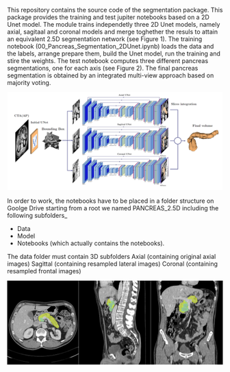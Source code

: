 This repository contains the source code of the segmentation package. This package provides the training and test jupiter notebooks based on a 2D Unet model. The module trains independetly three 2D Unet models, namely axial, sagitaal and coronal models and merge toghether the resuls to attain an equivalent 2.5D segmentation network (see Figure 1). The training notebook (00_Pancreas_Segmentation_2DUnet.ipynb) loads the data and the labels, arrange  prepare them, build the Unet model, run the training and stire the weights. 
The test notebook computes three different pancreas segmentations, one for each axis (see Figure 2). The final pancreas segmentation is obtained by an integrated multi-view approach based on majority voting.


![](25DUNEt.png)

In order to work, the notebooks have to be placed in a folder structure on Goolge Drive starting from a root we named PANCREAS_2.5D including the following subfolders_
* Data
* Model
* Notebooks (which actually contains the notebooks). 

The data folder must contain 3D subfolders
Axial 		(containing original axial images)
Sagittal 	(containing resampled lateral images)
Coronal 	(containing resampled frontal images)

![](images.png)